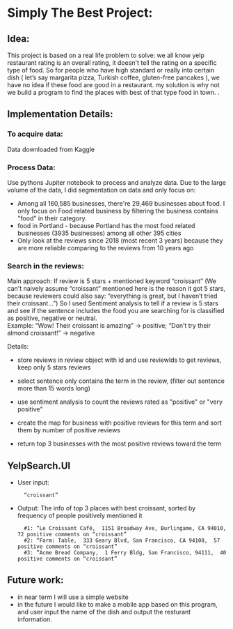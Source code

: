 # Simply The Best Project:

## Idea: 
This project is based on a real life problem to solve: we all know yelp restaurant rating is an overall rating, it doesn't tell the rating on a specific type of food. So for people who have high standard or really into certain dish ( let’s say margarita pizza, Turkish coffee, gluten-free pancakes ), we have no idea if these food are good in a restaurant.  my solution is why not we build a program to find the places with best of that type food in town. .

## Implementation Details: 
### To acquire data: 

Data downloaded from Kaggle

### Process Data:
Use pythons Jupiter notebook to process and analyze data. Due to the large volume of the data, I did segmentation on data and only focus on:
- Among all 160,585 businesses, there're 29,469 businesses about food. I only focus on Food related business by filtering the business contains "food" in their category.
- food in Portland - because Portland has the most food related businesses (3935 businesses) among all other 395 cities 
- Only look at the reviews since 2018 (most recent 3 years) because they are more reliable comparing to the reviews from 10 years ago


### Search in the reviews:

Main approach: 
If review is 5 stars + mentioned keyword “croissant” (We can't naively assume “croissant” mentioned here is the reason it got 5 stars, because reviewers could also say: “everything is great, but I haven’t tried their croissant…”)
So I used Sentiment analysis to tell if a review is 5 stars and see if the sentence includes the food you are searching for is classified as positive, negative or neutral.  
	Example: “Wow! Their croissant is amazing” -> positive;
		    “Don’t try their almond croissant!” -> negative

Details:
- store reviews in review object with id and use reviewIds to get reviews, keep only 5 stars reviews

- select sentence only contains the term in the review, (filter out sentence more than 15 words long) 

- use sentiment analysis to count the reviews rated as "positive" or "very positive"

- create the map for business with positive reviews for this term and sort them by number of positive reviews

- return top 3 businesses with the most positive reviews toward the term




## YelpSearch.UI
- User input: 
	
        “croissant” 

- Output: The info of top 3 places with best croissant, sorted by frequency of people positively mentioned it
        
        #1: “Le Croissant Café,  1151 Broadway Ave, Burlingame, CA 94010,  72 positive comments on “croissant”
        #2: “Farm: Table,  333 Geary Blvd, San Francisco, CA 94108,  57 positive comments on “croissant”
        #3: ”Acme Bread Company,  1 Ferry Bldg, San Francisco, 94111,  40 positive comments on “croissant”




## Future work:
- in near term I will use a simple website
- in the future I would like to make a mobile app based on this program, and user input the name of the dish and output the resturant information. 